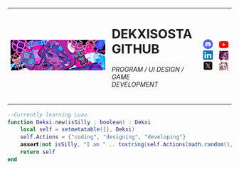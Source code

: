<table style="border: 0;">
  <tr style="border: 0;"> 
    <td style="border: 0;" rowspan ="3">
        <img src="./banner.png" width="500">
    </td>
    <td style="border: 0;">
        <h1>DEKXISOSTA <br> GITHUB</h1>
        <h6>PROGRAM / UI DESIGN / GAME <br> DEVELOPMENT </h6>
    </td>
    <td style="border: 0;">
        <img src="./discord.png" width="50">
        <br>
        <img src="./linkedin.png" width="50">
        <br>
        <img src="./x.png" width="50">
    </td>
    <td style="border: 0;">
        <img src="./youtube.png" width="50">
        <br>
        <img src="./azurlane_unicorn-cropped.gif" width="50">
        <br>
        <img src="./azurlane_laffey-crop.gif" width="50">
    </td>
  </tr>
</table>

```lua
--Currently learning Luau
function Dekxi.new(isSilly : boolean) : Dekxi
    local self = setmetatable({}, Dekxi)
    self.Actions = {"coding", "designing", "developing"}
    𝗮𝘀𝘀𝗲𝗿𝘁(not isSilly, "I am " .. tostring(self.Actions[math.random(1, #self.Actions)]))
    return self
end
```
